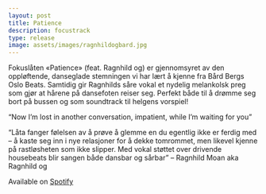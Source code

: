 ```yaml
---
layout: post
title: Patience
description: focustrack
type: release
image: assets/images/ragnhildogbard.jpg
---
```


Fokuslåten «Patience» (feat. Ragnhild og) er gjennomsyret av den oppløftende, danseglade stemningen vi har lært å kjenne fra Bård Bergs Oslo Beats. Samtidig gir Ragnhilds såre vokal et nydelig melankolsk preg som gjør at hårene på dansefoten reiser seg. Perfekt både til å drømme seg bort på bussen og som soundtrack til helgens vorspiel!

“Now I’m lost in another conversation, impatient, while I’m waiting for you”

“Låta fanger følelsen av å prøve å glemme en du egentlig ikke er ferdig med – å kaste seg inn i nye relasjoner for å dekke tomrommet, men likevel kjenne på rastløsheten som ikke slipper. Med vokal støttet over drivende housebeats blir sangen både dansbar og sårbar”
– Ragnhild Moan aka Ragnhild og

Available on [Spotify](https://open.spotify.com/track/65gWJs9XOp0B8RhGvuKVHi?si=853fb17d66954901)